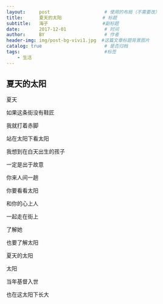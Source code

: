```yaml
---
layout:     post                    # 使用的布局（不需要改）
title:      夏天的太阳               # 标题 
subtitle:   海子                    #副标题
date:       2017-12-01              # 时间
author:     BY                      # 作者
header-img: img/post-bg-vivi1.jpg  #这篇文章标题背景图片
catalog: true                       # 是否归档
tags:                               #标签
    - 生活
---
```


## 夏天的太阳
>

夏天

如果这条街没有鞋匠

我就打着赤脚

站在太阳下看太阳

我想到在白天出生的孩子

一定是出于故意

你来人间一趟

你要看看太阳

和你的心上人

一起走在街上

了解她

也要了解太阳

夏天的太阳

太阳

当年基督入世

也在这太阳下长大

